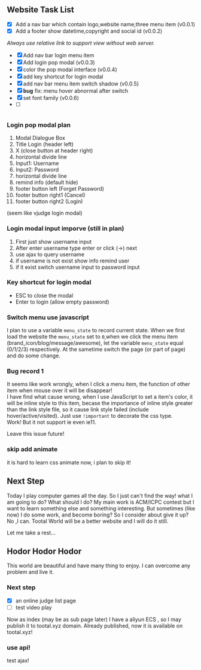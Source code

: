 ## Website Task List
- [x] Add a nav bar which contain logo,website name,three menu item (v0.0.1)
- [x] Add a footer show datetime,copyright and social id (v0.0.2)

*Always use relative link to support view without web server.*

- [x] Add nav bar login menu item
- [x] Add login pop modal (v0.0.3)
- [x] color the pop modal interface (v0.0.4)
- [x] add key shortcut for login modal 
- [x] add nav bar menu item switch shadow (v0.0.5)
- [x] **bug** fix: menu hover abnormal after switch
- [x] set font family (v0.0.6)
- [ ] ~~~add animate to pop modal (v0.0.7)~~~

### Login pop modal plan
1. Modal Dialogue Box
2. Title Login (header left)
3. X (close button at header right)
4. horizontal divide line
5. Input1: Username
6. Input2: Password
7. horizontal divide line
8. remind info (default hide)
9. footer button left (Forget Password)
10. footer button right1 (Cancel)
11. footer button right2 (Login)

(seem like vjudge login modal)

### Login modal input imporve (still in plan)
1. First just show username input
2. After enter username type enter or click (->) next
3. use ajax to query username
4. if username is not exist show info remind user 
5. if it exist switch username input to password input 

### Key shortcut for login modal 
* ESC to close the modal 
* Enter to login (allow empty password)

### Switch menu use javascript

I plan to use a variable `menu_state` to record current state. When we first load the website the `menu_state` set to `0`,when we click the menu item (brand_icon/blog/message/awesome), let the variable `menu_state` equal (0/1/2/3) respectively. At the sametime switch the page (or part of page) and do some change.

### Bug record 1
It seems like work wrongly, when I click a menu item, the function of other item when mouse over it will be disappear!  
I have find what cause wrong, when I use JavaScript to set a item's color, it will be inline style to this item, becase the importance of inline style greater than the link style file, so it cause link style failed (include hover/active/visited). Just use `!important` to decorate the css type.  
Work! But it not support ie even ie11. 

Leave this issue future!

### skip add animate 
it is hard to learn css animate now, i plan to skip it!


## Next Step

Today I play computer games all the day. So I just can't find the way! what I am going to do? What should I do? My main work is ACM/ICPC contest but I want to learn something else and something interesting. But sometimes (like now) I do some work, and become boring? So I consider about give it up? No ,I can. Tootal World will be a better website and I will do it still.

Let me take a rest...


## Hodor Hodor Hodor 
This world are beautiful and have many thing to enjoy. I can overcome any problem and live it.


### Next step
- [x] an online judge list page
- [ ] test video play 

Now as index (may be as sub page later)
I have a aliyun ECS , so I may publish it to tootal.xyz domain.
Already published, now it is available on tootal.xyz!


### use api!
test ajax! 
